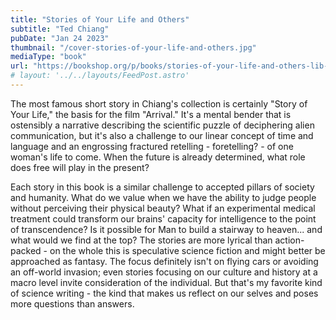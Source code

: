```yaml
---
title: "Stories of Your Life and Others"
subtitle: "Ted Chiang"
pubDate: "Jan 24 2023"
thumbnail: "/cover-stories-of-your-life-and-others.jpg"
mediaType: "book"
url: "https://bookshop.org/p/books/stories-of-your-life-and-others-lib-e-ted-chiang/16687839"
# layout: '../../layouts/FeedPost.astro'
---
```


The most famous short story in Chiang's collection is certainly "Story of Your Life," the basis for the film "Arrival." It's a mental bender that is ostensibly a narrative describing the scientific puzzle of deciphering alien communication, but it's also a challenge to our linear concept of time and language and an engrossing fractured retelling - foretelling? - of one woman's life to come. When the future is already determined, what role does free will play in the present?

Each story in this book is a similar challenge to accepted pillars of society and humanity. What do we value when we have the ability to judge people without perceiving their physical beauty? What if an experimental medical treatment could transform our brains' capacity for intelligence to the point of transcendence? Is it possible for Man to build a stairway to heaven... and what would we find at the top? The stories are more lyrical than action-packed - on the whole this is speculative science fiction and might better be approached as fantasy. The focus definitely isn't on flying cars or avoiding an off-world invasion; even stories focusing on our culture and history at a macro level invite consideration of the individual. But that's my favorite kind of science writing - the kind that makes us reflect on our selves and poses more questions than answers.